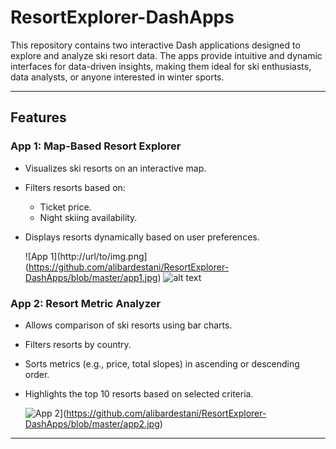 # ResortExplorer-DashApps

This repository contains two interactive Dash applications designed to explore and analyze ski resort data. The apps provide intuitive and dynamic interfaces for data-driven insights, making them ideal for ski enthusiasts, data analysts, or anyone interested in winter sports.

---

## Features

### **App 1: Map-Based Resort Explorer**
- Visualizes ski resorts on an interactive map.
- Filters resorts based on:
  - Ticket price.
  - Night skiing availability.
- Displays resorts dynamically based on user preferences.

  ![App 1](http://url/to/img.png](https://github.com/alibardestani/ResortExplorer-DashApps/blob/master/app1.jpg)
  ![alt text](https://github.com/alibardestani/ResortExplorer-DashApps/blob/master/images/app1.jpg)


### **App 2: Resort Metric Analyzer**
- Allows comparison of ski resorts using bar charts.
- Filters resorts by country.
- Sorts metrics (e.g., price, total slopes) in ascending or descending order.
- Highlights the top 10 resorts based on selected criteria.

  ![App 2](http://url/to/img.png)](https://github.com/alibardestani/ResortExplorer-DashApps/blob/master/app2.jpg)

---

